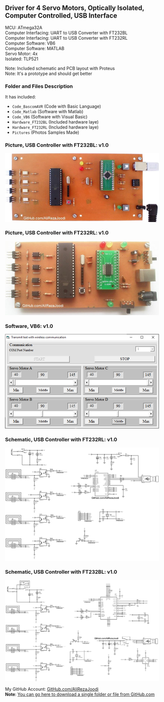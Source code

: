 ## Driver for 4 Servo Motors, Optically Isolated, Computer Controlled, USB Interface
	   
MCU:			ATmega32A    
Computer Interfacing:	UART to USB Converter with FT232BL  
Computer Interfacing:	UART to USB Converter with FT232RL  
Computer Software:	VB6  
Computer Software:	MATLAB   
Servo Motor:		4x  
Isolated:		TLP521  

Note: Included schematic and PCB layout with Proteus  
Note: It's a prototype and should get better

### Folder and Files Description
It has included:
- `Code_BascomAVR` (Code with Basic Language)
- `Code_Matlab` (Software with Matlab)
- `Code_VB6` (Software with Visual Basic)
- `Hardware_FT232BL` (Included hardware laye)
- `Hardware_FT232RL` (Included hardware laye)
- `Pictures` (Photos Samples Made)

### Picture, USB Controller with FT232BL: v1.0
![](Pictures/USB_FT232BL_v1.0.jpg)

### Picture, USB Controller with FT232RL: v1.0
![](Pictures/USB_FT232RL_v1.0.jpg)

### Software, VB6: v1.0
![](Code_VB6/v1.0.png)

### Schematic, USB Controller with FT232RL: v1.0
![](Hardware_FT232RL/v1.0.png)

### Schematic, USB Controller with FT232BL: v1.0
![](Hardware_FT232BL/v1.1.png)

My GitHub Account: [GitHub.com/AliRezaJoodi](https://github.com/AliRezaJoodi)  
**Note**: [You can go here to download a single folder or file from GitHub.com](https://minhaskamal.github.io/DownGit/#/home)

